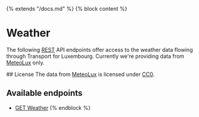 {% extends "/docs.md" %}
{% block content %}
# Weather
The following [REST](https://en.wikipedia.org/wiki/Representational_state_transfer) API endpoints offer access to the weather data flowing through Transport for Luxembourg.
Currently we're providing data from [MeteoLux](https://data.public.lu/en/organizations/meteolux/) only.

## License
The data from [MeteoLux](https://data.public.lu/en/organizations/meteolux/) is licensed under [CC0](https://creativecommons.org/publicdomain/zero/1.0/).

## Available endpoints
- [GET Weather](/RESTAPIs/Weather/index.md)
{% endblock %}
